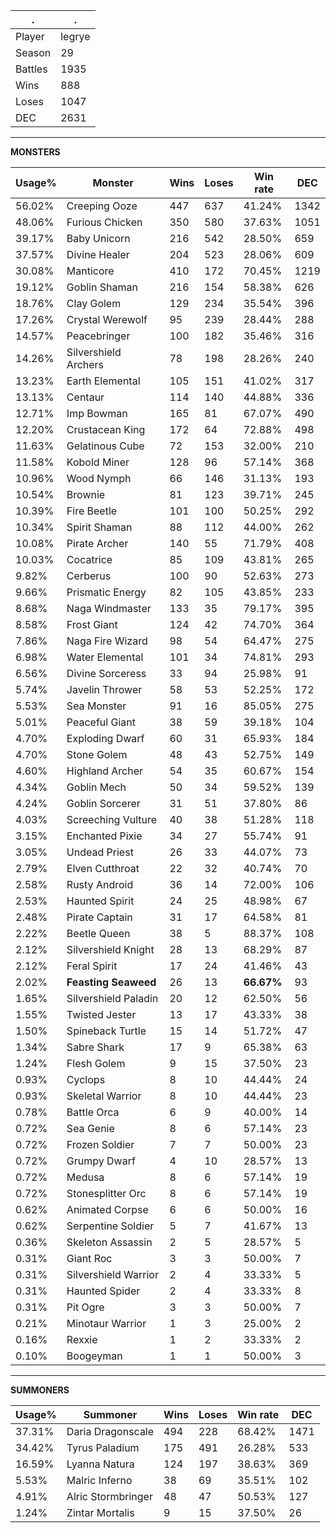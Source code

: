 .|.
|-|-
Player|legrye
Season|29
Battles|1935
Wins|888
Loses|1047
DEC|2631

---
**MONSTERS**

Usage%|Monster|Wins|Loses|Win rate|DEC|
-|-|-|-|-|-|
56.02%|Creeping Ooze|447|637|41.24%|1342|
48.06%|Furious Chicken|350|580|37.63%|1051|
39.17%|Baby Unicorn|216|542|28.50%|659|
37.57%|Divine Healer|204|523|28.06%|609|
30.08%|Manticore|410|172|70.45%|1219|
19.12%|Goblin Shaman|216|154|58.38%|626|
18.76%|Clay Golem|129|234|35.54%|396|
17.26%|Crystal Werewolf|95|239|28.44%|288|
14.57%|Peacebringer|100|182|35.46%|316|
14.26%|Silvershield Archers|78|198|28.26%|240|
13.23%|Earth Elemental|105|151|41.02%|317|
13.13%|Centaur|114|140|44.88%|336|
12.71%|Imp Bowman|165|81|67.07%|490|
12.20%|Crustacean King|172|64|72.88%|498|
11.63%|Gelatinous Cube|72|153|32.00%|210|
11.58%|Kobold Miner|128|96|57.14%|368|
10.96%|Wood Nymph|66|146|31.13%|193|
10.54%|Brownie|81|123|39.71%|245|
10.39%|Fire Beetle|101|100|50.25%|292|
10.34%|Spirit Shaman|88|112|44.00%|262|
10.08%|Pirate Archer|140|55|71.79%|408|
10.03%|Cocatrice|85|109|43.81%|265|
9.82%|Cerberus|100|90|52.63%|273|
9.66%|Prismatic Energy|82|105|43.85%|233|
8.68%|Naga Windmaster|133|35|79.17%|395|
8.58%|Frost Giant|124|42|74.70%|364|
7.86%|Naga Fire Wizard|98|54|64.47%|275|
6.98%|Water Elemental|101|34|74.81%|293|
6.56%|Divine Sorceress|33|94|25.98%|91|
5.74%|Javelin Thrower|58|53|52.25%|172|
5.53%|Sea Monster|91|16|85.05%|275|
5.01%|Peaceful Giant|38|59|39.18%|104|
4.70%|Exploding Dwarf|60|31|65.93%|184|
4.70%|Stone Golem|48|43|52.75%|149|
4.60%|Highland Archer|54|35|60.67%|154|
4.34%|Goblin Mech|50|34|59.52%|139|
4.24%|Goblin Sorcerer|31|51|37.80%|86|
4.03%|Screeching Vulture|40|38|51.28%|118|
3.15%|Enchanted Pixie|34|27|55.74%|91|
3.05%|Undead Priest|26|33|44.07%|73|
2.79%|Elven Cutthroat|22|32|40.74%|70|
2.58%|Rusty Android|36|14|72.00%|106|
2.53%|Haunted Spirit|24|25|48.98%|67|
2.48%|Pirate Captain|31|17|64.58%|81|
2.22%|Beetle Queen|38|5|88.37%|108|
2.12%|Silvershield Knight|28|13|68.29%|87|
2.12%|Feral Spirit|17|24|41.46%|43|
2.02%|**Feasting Seaweed**|26|13|**66.67%**|93|
1.65%|Silvershield Paladin|20|12|62.50%|56|
1.55%|Twisted Jester|13|17|43.33%|38|
1.50%|Spineback Turtle|15|14|51.72%|47|
1.34%|Sabre Shark|17|9|65.38%|63|
1.24%|Flesh Golem|9|15|37.50%|23|
0.93%|Cyclops|8|10|44.44%|24|
0.93%|Skeletal Warrior|8|10|44.44%|23|
0.78%|Battle Orca|6|9|40.00%|14|
0.72%|Sea Genie|8|6|57.14%|23|
0.72%|Frozen Soldier|7|7|50.00%|23|
0.72%|Grumpy Dwarf|4|10|28.57%|13|
0.72%|Medusa|8|6|57.14%|19|
0.72%|Stonesplitter Orc|8|6|57.14%|19|
0.62%|Animated Corpse|6|6|50.00%|16|
0.62%|Serpentine Soldier|5|7|41.67%|13|
0.36%|Skeleton Assassin|2|5|28.57%|5|
0.31%|Giant Roc|3|3|50.00%|7|
0.31%|Silvershield Warrior|2|4|33.33%|5|
0.31%|Haunted Spider|2|4|33.33%|8|
0.31%|Pit Ogre|3|3|50.00%|7|
0.21%|Minotaur Warrior|1|3|25.00%|2|
0.16%|Rexxie|1|2|33.33%|2|
0.10%|Boogeyman|1|1|50.00%|3|

---
**SUMMONERS**

Usage%|Summoner|Wins|Loses|Win rate|DEC|
-|-|-|-|-|-|
37.31%|Daria Dragonscale|494|228|68.42%|1471|
34.42%|Tyrus Paladium|175|491|26.28%|533|
16.59%|Lyanna Natura|124|197|38.63%|369|
5.53%|Malric Inferno|38|69|35.51%|102|
4.91%|Alric Stormbringer|48|47|50.53%|127|
1.24%|Zintar Mortalis|9|15|37.50%|26|
